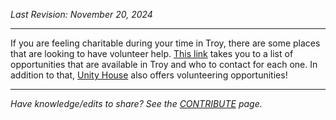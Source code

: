 _Last Revision: November 20, 2024_

---

If you are feeling charitable during your time in Troy, there are some places that are looking to have volunteer help. [This link](https://www.troyny.gov/324/Volunteer) takes you to a list of opportunities that are available in Troy and who to contact for each one. In addition to that, [Unity House](https://www.unityhouseny.org/services/volunteer-opportunities/) also offers volunteering opportunities!


---
_Have knowledge/edits to share? See the [CONTRIBUTE](../../CONTRIBUTE.md) page._